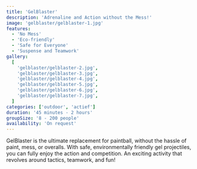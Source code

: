 ```yaml
---
title: 'GelBlaster'
description: 'Adrenaline and Action without the Mess!'
image: 'gelblaster/gelblaster-1.jpg'
features:
  - 'No Mess'
  - 'Eco-friendly'
  - 'Safe for Everyone'
  - 'Suspense and Teamwork'
gallery:
  [
    'gelblaster/gelblaster-2.jpg',
    'gelblaster/gelblaster-3.jpg',
    'gelblaster/gelblaster-4.jpg',
    'gelblaster/gelblaster-5.jpg',
    'gelblaster/gelblaster-6.jpg',
    'gelblaster/gelblaster-7.jpg',
  ]
categories: ['outdoor', 'actief']
duration: '45 minutes - 2 hours'
groupSize: '8 - 200 people'
availability: 'On request'
---
```


GelBlaster is the ultimate replacement for paintball, without the hassle of paint, mess, or overalls. With safe, environmentally friendly gel projectiles, you can fully enjoy the action and competition. An exciting activity that revolves around tactics, teamwork, and fun!
